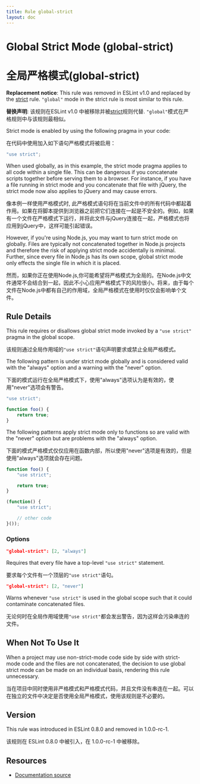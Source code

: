 ```yaml
---
title: Rule global-strict
layout: doc
---
```

<!-- Note: No pull requests accepted for this file. See README.md in the root directory for details. -->
# Global Strict Mode (global-strict)

# 全局严格模式(global-strict)

**Replacement notice**: This rule was removed in ESLint v1.0 and replaced by the [strict](strict) rule. `"global"` mode in the strict rule is most similar to this rule.

**替换声明**: 该规则在ESLint v1.0 中被移除并被[strict](strict)规则代替. `"global"`模式在严格规则中与该规则最相似。

Strict mode is enabled by using the following pragma in your code:

在代码中使用加入如下语句严格模式将被启用：

```js
"use strict";
```

When used globally, as in this example, the strict mode pragma applies to all code within a single file. This can be dangerous if you concatenate scripts together before serving them to a browser. For instance, if you have a file running in strict mode and you concatenate that file with jQuery, the strict mode now also applies to jQuery and may cause errors.

像本例一样使用严格模式时, 此严格模式语句将在当前文件中的所有代码中都起着作用。如果在将脚本提供到浏览器之前把它们连接在一起是不安全的。例如，如果有一个文件在严格模式下运行，并将此文件与jQuery连接在一起，严格模式也将应用到jQuery中，这样可能引起错误。

However, if you're using Node.js, you may want to turn strict mode on globally. Files are typically not concatenated together in Node.js projects and therefore the risk of applying strict mode accidentally is minimal. Further, since every file in Node.js has its own scope, global strict mode only effects the single file in which it is placed.

然而，如果你正在使用Node.js,你可能希望将严格模式为全局的。在Node.js中文件通常不会结合到一起，因此不小心应用严格模式下的风险很小。将来，由于每个文件在Node.js中都有自己的作用域，全局严格模式在使用时仅仅会影响单个文件。

## Rule Details

This rule requires or disallows global strict mode invoked by a `"use strict"` pragma in the global scope.

该规则通过全局作用域的`"use strict"`语句声明要求或禁止全局严格模式。

The following pattern is under strict mode globally and is considered valid with the "always" option and a warning with the "never" option.

下面的模式运行在全局严格模式下，使用"always"选项认为是有效的，使用"never"选项会有警告。

```js
"use strict";

function foo() {
    return true;
}
```

The following patterns apply strict mode only to functions so are valid with the "never" option but are problems with the "always" option.

下面的模式严格模式仅仅应用在函数内部，所以使用"never"选项是有效的，但是使用"always"选项就会存在问题。

```js
function foo() {
    "use strict";

    return true;
}

(function() {
    "use strict";

    // other code
}());
```

### Options

```json
"global-strict": [2, "always"]
```

Requires that every file have a top-level `"use strict"` statement.

要求每个文件有一个顶层的`"use strict"`语句。

```json
"global-strict": [2, "never"]
```

Warns whenever `"use strict"` is used in the global scope such that it could contaminate concatenated files.

无论何时在全局作用域使用`"use strict"`都会发出警告，因为这样会污染串连的文件。

## When Not To Use It

When a project may use non-strict-mode code side by side with strict-mode code and the files are not concatenated, the decision to use global strict mode can be made on an individual basis, rendering this rule unnecessary.

当在项目中同时使用非严格模式和严格模式代码，并且文件没有串连在一起。可以在独立的文件中决定是否使用全局严格模式，使用该规则是不必要的。

## Version

This rule was introduced in ESLint 0.8.0 and removed in 1.0.0-rc-1.


该规则在 ESLint 0.8.0 中被引入，在 1.0.0-rc-1 中被移除。

## Resources

* [Documentation source](https://github.com/eslint/eslint/tree/master/docs/rules/global-strict.md)
